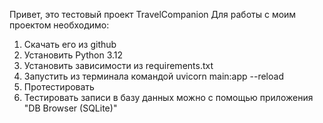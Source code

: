Привет, это тестовый проект TravelCompanion
Для работы с моим проектом необходимо:
1. Скачать его из github 
2. Установить Python 3.12 
3. Установить зависимости из requirements.txt
4. Запустить из терминала командой uvicorn main:app --reload
5. Протестировать
6. Тестировать записи в базу данных можно с помощью приложения "DB Browser (SQLite)"